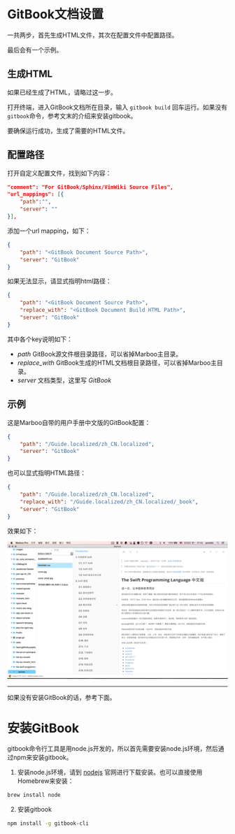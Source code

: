 # GitBook文档设置

<!-- create time: 2015-08-03 07:34:57  -->

<!-- This file is created by Marboo<http://marboo.io> template file $MARBOO_HOME/.media/starts/default.md
本文件由 Marboo<http://marboo.io> 模板文件 $MARBOO_HOME/.media/starts/default.md 创建 -->

一共两步，首先生成HTML文件，其次在配置文件中配置路径。

最后会有一个示例。

## 生成HTML

如果已经生成了HTML，请略过这一步。

打开终端，进入GitBook文档所在目录，输入 `gitbook build` 回车运行。如果没有 `gitbook`命令，参考文末的介绍来安装gitbook。

要确保运行成功，生成了需要的HTML文件。

## 配置路径

打开自定义配置文件，找到如下内容：

```json
"comment": "For GitBook/Sphinx/VimWiki Source Files",
"url_mappings": [{
    "path":"",
    "server": ""
}],
```

添加一个url mapping，如下：

```json
{
    "path": "<GitBook Document Source Path>",
    "server": "GitBook"
}
```

如果无法显示，请显式指明html路径：

```json
{
    "path": "<GitBook Document Source Path>",
    "replace_with": "<GitBook Document Build HTML Path>",
    "server": "GitBook"
}
```

其中各个key说明如下：

- *path* GitBook源文件根目录路径，可以省掉Marboo主目录。
- *replace_with* GitBook生成的HTML文档根目录路径，可以省掉Marboo主目录。
- *server* 文档类型，这里写 *GitBook*

## 示例

这是Marboo自带的用户手册中文版的GitBook配置：

```json
{
    "path": "/Guide.localized/zh_CN.localized",
    "server": "GitBook"
}
```

也可以显式指明HTML路径：

```json
{
    "path": "/Guide.localized/zh_CN.localized",
    "replace_with": "/Guide.localized/zh_CN.localized/_book",
    "server": "GitBook"
}
```

效果如下：

![](.images/marboo-gitbook.png)

---

如果没有安装GitBook的话，参考下面。

# 安装GitBook

gitbook命令行工具是用node.js开发的，所以首先需要安装node.js环境，然后通过npm来安装gitbook。

1. 安装node.js环境，请到 [nodejs](http://nodejs.org/download/) 官网进行下载安装。也可以直接使用Homebrew来安装：

```sh
brew install node
```

2. 安装gitbook

```sh
npm install -g gitbook-cli
```
